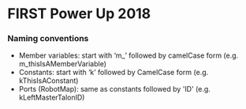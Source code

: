 # FIRST Power Up 2018

### Naming conventions
- Member variables: start with ‘m_’ followed by camelCase form (e.g. m_thisIsAMemberVariable)
- Constants: start with ‘k’ followed by CamelCase form (e.g. kThisIsAConstant)
- Ports (RobotMap): same as constants followed by 'ID' (e.g. kLeftMasterTalonID)
